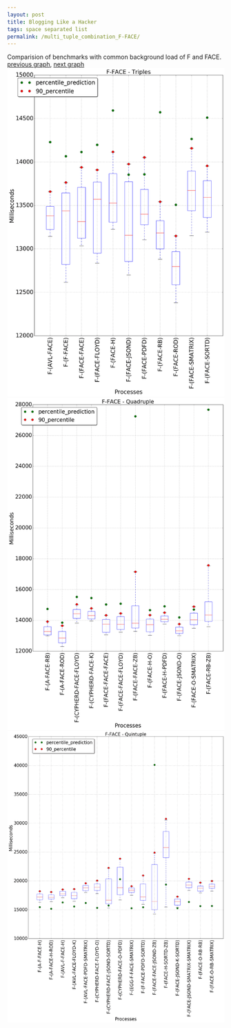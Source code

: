 ```yaml
---
layout: post
title: Blogging Like a Hacker
tags: space separated list
permalink: /multi_tuple_combination_F-FACE/
---
```


Comparision of benchmarks with common background load of F and FACE.
[previous graph](./multi_tuple_combination_F-EGG/), [next graph](./multi_tuple_combination_F-FLOYD/)
<img src="./images/triple/F/F-FACE_box.png" alt="graph figure"><img src="./images/quadruple/F/F-FACE_box.png" alt="graph figure"><img src="./images/quintuple/F/F-FACE_box.png" alt="graph figure">
